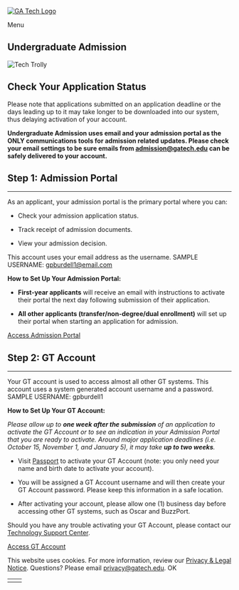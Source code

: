 [![GA Tech Logo](https://admission.gatech.edu/images/gt-logo-oneline-white.svg)](https://admission.gatech.edu/)

Menu

## Undergraduate Admission

![Tech Trolly](https://admission.gatech.edu/images/banners/TechTrolly1000x300.jpg)

## Check Your Application Status

Please note that applications submitted on an application deadline or the days leading up to it may take longer to be downloaded into our system, thus delaying activation of your account.

**Undergraduate Admission uses email and your admission portal as the ONLY communications tools for admission related updates. Please check your email settings to be sure emails from admission@gatech.edu can be safely delivered to your account.**

## Step 1: Admission Portal

* * *

As an applicant, your admission portal is the primary portal where you can:

- Check your admission application status.

- Track receipt of admission documents.

- View your admission decision.


This account uses your email address as the username. SAMPLE USERNAME: gpburdell1@email.com

**How to Set Up Your Admission Portal:**

- **First-year applicants** will receive an email with instructions to activate their portal the next day following submission of their application.

- **All other applicants (transfer/non-degree/dual enrollment)** will set up their portal when starting an application for admission.


[Access Admission Portal](http://application.gatech.edu/apply/status)

## Step 2: GT Account

* * *

Your GT account is used to access almost all other GT systems. This account uses a system generated account username and a password. SAMPLE USERNAME: gpburdell1

**How to Set Up Your GT Account:**

_Please allow up to **one week after the submission** of an application to activate the GT Account or to see an indication in your Admission Portal that you are ready to activate. Around major application deadlines (i.e. October 15, November 1, and January 5), it may take **up to two weeks**._

- Visit [Passport](https://passport-prod.gatech.edu/activation/applicant) to activate your GT Account (note: you only need your name and birth date to activate your account).

- You will be assigned a GT Account username and will then create your GT Account password. Please keep this information in a safe location.

- After activating your account, please allow one (1) business day before accessing other GT systems, such as Oscar and BuzzPort.


Should you have any trouble activating your GT Account, please contact our [Technology Support Center](https://techsupport.gatech.edu/home).

[Access GT Account](https://passport-prod.gatech.edu/activation/applicant)

This website uses cookies. For more information, review our [Privacy & Legal Notice](https://www.gatech.edu/privacy). Questions? Please email [privacy@gatech.edu](mailto:privacy@gatech.edu).
OK

|     |     |
| --- | --- |
|  |  |